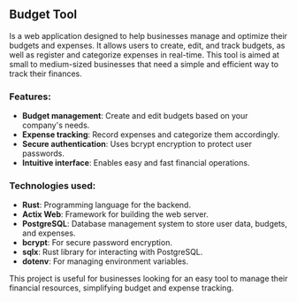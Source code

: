 ## Budget Tool
Is a web application designed to help businesses manage and optimize their budgets and expenses. It allows users to create, edit, and track budgets, as well as register and categorize expenses in real-time. This tool is aimed at small to medium-sized businesses that need a simple and efficient way to track their finances.

### Features:
- **Budget management**: Create and edit budgets based on your company's needs.
- **Expense tracking**: Record expenses and categorize them accordingly.
- **Secure authentication**: Uses bcrypt encryption to protect user passwords.
- **Intuitive interface**: Enables easy and fast financial operations.

### Technologies used:
- **Rust**: Programming language for the backend.
- **Actix Web**: Framework for building the web server.
- **PostgreSQL**: Database management system to store user data, budgets, and expenses.
- **bcrypt**: For secure password encryption.
- **sqlx**: Rust library for interacting with PostgreSQL.
- **dotenv**: For managing environment variables.

This project is useful for businesses looking for an easy tool to manage their financial resources, simplifying budget and expense tracking.
